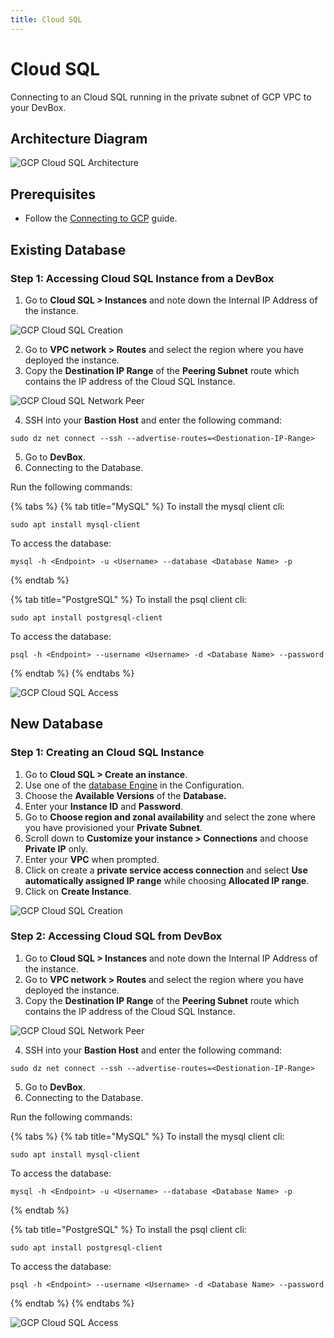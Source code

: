 ```yaml
---
title: Cloud SQL
---
```

# Cloud SQL

Connecting to an Cloud SQL running in the private subnet of GCP VPC to your DevBox.

## Architecture Diagram

![GCP Cloud SQL Architecture](../../../.gitbook/assets/gcp-cloudsql-architecture.png)

## Prerequisites

- Follow the [Connecting to GCP](../../existing-network/connecting-to-gcp.md) guide.

## Existing Database

### Step 1: Accessing Cloud SQL Instance from a DevBox

1. Go to **Cloud SQL > Instances** and note down the Internal IP Address of the instance.

![GCP Cloud SQL Creation](../../../.gitbook/assets/gcp-cloudsql-creation.png)

2. Go to **VPC network > Routes** and select the region where you have deployed the instance.
3. Copy the **Destination IP Range** of the **Peering Subnet** route which contains the IP address of the Cloud SQL Instance.

![GCP Cloud SQL Network Peer](../../../.gitbook/assets/gcp-cloudsql-network-peer.png)

4. SSH into your **Bastion Host** and enter the following command:

```
sudo dz net connect --ssh --advertise-routes=<Destionation-IP-Range>
```

5. Go to **DevBox**.
6. Connecting to the Database.

Run the following commands:

{% tabs %}
{% tab title="MySQL" %}
To install the mysql client cli:

```
sudo apt install mysql-client
```

To access the database:

```
mysql -h <Endpoint> -u <Username> --database <Database Name> -p
```

{% endtab %}

{% tab title="PostgreSQL" %}
To install the psql client cli:

```
sudo apt install postgresql-client
```

To access the database:

```
psql -h <Endpoint> --username <Username> -d <Database Name> --password
```

{% endtab %}
{% endtabs %}

![GCP Cloud SQL Access](../../../.gitbook/assets/gcp-cloudsql-access.png)

## New Database

### Step 1: Creating an Cloud SQL Instance

1. Go to **Cloud SQL > Create an instance**.
2. Use one of the [database Engine](https://cloud.google.com/products/databases?hl=en) in the Configuration.
3. Choose the **Available Versions** of the **Database.**
4. Enter your **Instance ID**  and **Password**.
5. Go to **Choose region and zonal availability** and select the zone where you have provisioned your **Private Subnet**.
6. Scroll down to **Customize your instance > Connections** and choose **Private IP** only.
7. Enter your **VPC** when prompted.
8. Click on create a **private service access connection** and select **Use automatically assigned IP range** while choosing **Allocated IP range**.
9. Click on **Create Instance**.

![GCP Cloud SQL Creation](../../../.gitbook/assets/gcp-cloudsql-creation.png)

### Step 2: Accessing Cloud SQL from DevBox

1. Go to **Cloud SQL > Instances** and note down the Internal IP Address of the instance.
2. Go to **VPC network > Routes** and select the region where you have deployed the instance.
3. Copy the **Destination IP Range** of the **Peering Subnet** route which contains the IP address of the Cloud SQL Instance.

![GCP Cloud SQL Network Peer](../../../.gitbook/assets/gcp-cloudsql-network-peer.png)

4. SSH into your **Bastion Host** and enter the following command:

```
sudo dz net connect --ssh --advertise-routes=<Destionation-IP-Range>
```

5. Go to **DevBox**.
6. Connecting to the Database.

Run the following commands:

{% tabs %}
{% tab title="MySQL" %}
To install the mysql client cli:

```
sudo apt install mysql-client
```

To access the database:

```
mysql -h <Endpoint> -u <Username> --database <Database Name> -p
```

{% endtab %}

{% tab title="PostgreSQL" %}
To install the psql client cli:

```
sudo apt install postgresql-client
```

To access the database:

```
psql -h <Endpoint> --username <Username> -d <Database Name> --password
```

{% endtab %}
{% endtabs %}

![GCP Cloud SQL Access](../../../.gitbook/assets/gcp-cloudsql-access.png)
